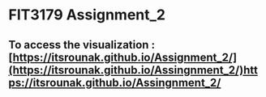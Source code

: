 # FIT3179 Assignment_2

## To access the visualization : [https://itsrounak.github.io/Assignment_2/](https://itsrounak.github.io/Assingnment_2/)https://itsrounak.github.io/Assingnment_2/
